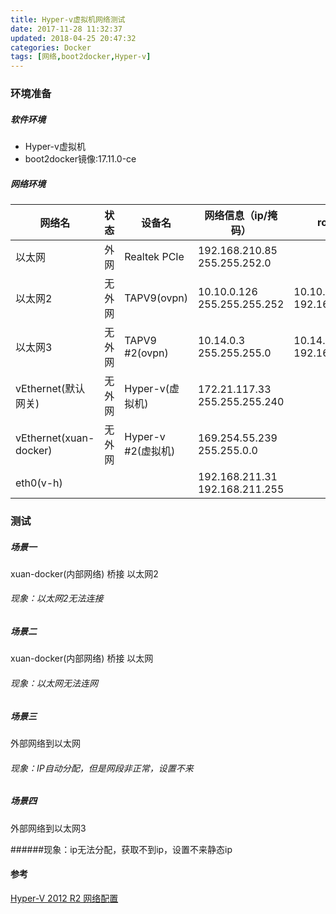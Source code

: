 ```yaml
---
title: Hyper-v虚拟机网络测试
date: 2017-11-28 11:32:37
updated: 2018-04-25 20:47:32categories: Docker
tags: [网络,boot2docker,Hyper-v]
---
```

### 环境准备

##### 软件环境

* Hyper-v虚拟机
* boot2docker镜像:17.11.0-ce

##### 网络环境

| 网络名                    | 状态   | 设备名             | 网络信息（ip/掩码）                         | route                        |
| ---------------------- | ---- | --------------- | ----------------------------------- | ---------------------------- |
| 以太网                    | 外网   | Realtek PCIe    | 192.168.210.85<br />255.255.252.0   |                              |
| 以太网2                   | 无外网  | TAPV9(ovpn)     | 10.10.0.126<br />255.255.255.252    | 10.10.0.0<br />192.168.12.0  |
| 以太网3                   | 无外网  | TAPV9 #2(ovpn)  | 10.14.0.3<br />255.255.255.0        | 10.14.0.0<br />192.168.123.0 |
| vEthernet(默认网关)        | 无外网  | Hyper-v(虚拟机)    | 172.21.117.33<br />255.255.255.240  |                              |
| vEthernet(xuan-docker) | 无外网  | Hyper-v #2(虚拟机) | 169.254.55.239<br />255.255.0.0     |                              |
| eth0(v-h)              |      |                 | 192.168.211.31<br />192.168.211.255 |                              |

### 测试

##### 场景一

xuan-docker(内部网络) 桥接 以太网2

###### 现象：以太网2无法连接

##### 场景二

xuan-docker(内部网络) 桥接 以太网

###### 现象：以太网无法连网

##### 场景三

外部网络到以太网

###### 现象：IP自动分配，但是网段非正常，设置不来

##### 场景四

外部网络到以太网3

######现象：ip无法分配，获取不到ip，设置不来静态ip

#### 参考

[Hyper-V 2012 R2 网络配置](http://www.cnblogs.com/wanggege/p/4749990.html)